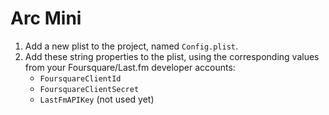 # Arc Mini

1. Add a new plist to the project, named `Config.plist`.
2. Add these string properties to the plist, using the corresponding values from your Foursquare/Last.fm developer accounts: 
    - `FoursquareClientId`
    - `FoursquareClientSecret`
    - `LastFmAPIKey` (not used yet)
